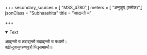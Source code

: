 +++
secondary_sources = [ "MSS_4780",]
meters = [ "अनुष्टुप् (श्लोक)",]
jsonClass = "Subhaashita"
title = "आद्यन्तौ च"

+++

<details open><summary>Text</summary>

आद्यन्तौ च तदाद्यन्तौ तदाद्यन्तौ च मध्यमौ।  
वह्नीन्दुवायुवरुणपुत्रौ पितृसमप्रभौ॥
</details>
